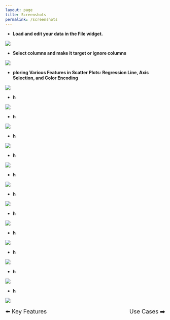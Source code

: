 ```yaml
---
layout: page
title: Screenshots
permalink: /screenshots
---
```


* **Load and edit your data in the File widget.**

![](../assets/screenshots/1.png)



* **Select columns and make it target or ignore columns**

![](../assets/screenshots/2.jpg)


* **ploring Various Features in Scatter Plots: Regression Line, Axis Selection, and Color Encoding**

![](../assets/screenshots/3.jpg)

* **h**

![](../assets/screenshots/4.jpg)


* **h**

![](../assets/screenshots/4.png)


* **h**

![](../assets/screenshots/5.jpg)


* **h**

![](../assets/screenshots/6.png)


* **h**

![](../assets/screenshots/7.png)


* **h**

![](../assets/screenshots/8.png)


* **h**

![](../assets/screenshots/9.png)


* **h**

![](../assets/screenshots/10.png)


* **h**

![](../assets/screenshots/11.png)


* **h**

![](../assets/screenshots/12.png)


* **h**

![](../assets/screenshots/13.png)



<div style="display: flex; justify-content: space-between; width: 100%;">
  <a href="/PSDV-orange3/keyFeature" style="text-decoration: none; font-size: large;">⬅️ Key Features</a>
  <a href="/PSDV-orange3/usecases" style="text-decoration: none; font-size: large;">Use Cases ➡️</a>
</div>
